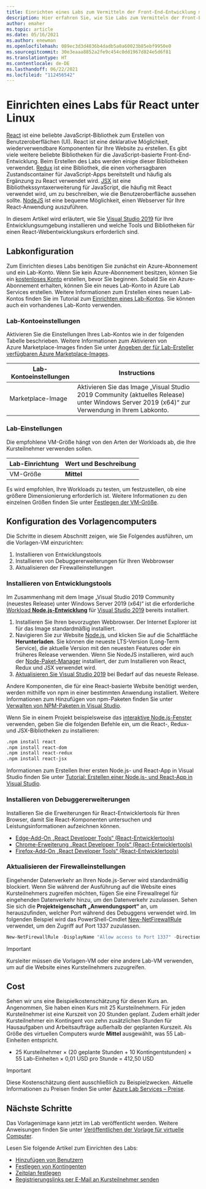 ```yaml
---
title: Einrichten eines Labs zum Vermitteln der Front-End-Entwicklung mit React unter Windows mithilfe von Azure Lab Services
description: Hier erfahren Sie, wie Sie Labs zum Vermitteln der Front-End-Entwicklung mit React einrichten.
author: emaher
ms.topic: article
ms.date: 05/16/2021
ms.author: enewman
ms.openlocfilehash: 089ec3d3d4836b4dadb5a0a60023b85ebf9950e0
ms.sourcegitcommit: 30e3eaaa8852a2fe9c454c0dd1967d824e5d6f81
ms.translationtype: HT
ms.contentlocale: de-DE
ms.lasthandoff: 06/22/2021
ms.locfileid: "112456542"
---
```

# <a name="set-up-lab-for-react-on-windows"></a>Einrichten eines Labs für React unter Linux

[React](https://reactjs.org/) ist eine beliebte JavaScript-Bibliothek zum Erstellen von Benutzeroberflächen (UI). React ist eine deklarative Möglichkeit, wiederverwendbare Komponenten für Ihre Website zu erstellen.  Es gibt viele weitere beliebte Bibliotheken für die JavaScript-basierte Front-End-Entwicklung.  Beim Erstellen des Labs werden einige dieser Bibliotheken verwendet.  [Redux](https://redux.js.org/) ist eine Bibliothek, die einen vorhersagbaren Zustandscontainer für JavaScript-Apps bereitstellt und häufig als Ergänzung zu React verwendet wird. [JSX](https://reactjs.org/docs/introducing-jsx.html) ist eine Bibliothekssyntaxerweiterung für JavaScript, die häufig mit React verwendet wird, um zu beschreiben, wie die Benutzeroberfläche aussehen sollte.  [NodeJS](https://nodejs.org/) ist eine bequeme Möglichkeit, einen Webserver für Ihre React-Anwendung auszuführen.

In diesem Artikel wird erläutert, wie Sie [Visual Studio 2019](https://visualstudio.microsoft.com/vs/) für Ihre Entwicklungsumgebung installieren und welche Tools und Bibliotheken für einen React-Webentwicklungskurs erforderlich sind.

## <a name="lab-configuration"></a>Labkonfiguration

Zum Einrichten dieses Labs benötigen Sie zunächst ein Azure-Abonnement und ein Lab-Konto. Wenn Sie kein Azure-Abonnement besitzen, können Sie ein [kostenloses Konto](https://azure.microsoft.com/free/) erstellen, bevor Sie beginnen. Sobald Sie ein Azure-Abonnement erhalten, können Sie ein neues Lab-Konto in Azure Lab Services erstellen. Weitere Informationen zum Erstellen eines neuen Lab-Kontos finden Sie im Tutorial zum [Einrichten eines Lab-Kontos](./tutorial-setup-lab-account.md). Sie können auch ein vorhandenes Lab-Konto verwenden.

### <a name="lab-account-settings"></a>Lab-Kontoeinstellungen

Aktivieren Sie die Einstellungen Ihres Lab-Kontos wie in der folgenden Tabelle beschrieben. Weitere Informationen zum Aktivieren von Azure Marketplace-Images finden Sie unter [Angeben der für Lab-Ersteller verfügbaren Azure Marketplace-Images](./specify-marketplace-images.md).

| Lab-Kontoeinstellungen | Instructions |
| -------------------- | ----- |
| Marketplace-Image | Aktivieren Sie das Image „Visual Studio 2019 Community (aktuelles Release) unter Windows Server 2019 (x64)“ zur Verwendung in Ihrem Labkonto. |

### <a name="lab-settings"></a>Lab-Einstellungen

Die empfohlene VM-Größe hängt von den Arten der Workloads ab, die Ihre Kursteilnehmer verwenden sollen.  

| Lab-Einrichtung | Wert und Beschreibung |
| ------------ | ------------------ |
| VM-Größe | **Mittel** |

Es wird empfohlen, Ihre Workloads zu testen, um festzustellen, ob eine größere Dimensionierung erforderlich ist.  Weitere Informationen zu den einzelnen Größen finden Sie unter [Festlegen der VM-Größe](administrator-guide.md#vm-sizing).

## <a name="template-machine-configuration"></a>Konfiguration des Vorlagencomputers

Die Schritte in diesem Abschnitt zeigen, wie Sie Folgendes ausführen, um die Vorlagen-VM einzurichten:

1. Installieren von Entwicklungstools
1. Installieren von Debuggererweiterungen für Ihren Webbrowser
1. Aktualisieren der Firewalleinstellungen

### <a name="install-development-tools"></a>Installieren von Entwicklungstools

Im Zusammenhang mit dem Image „Visual Studio 2019 Community (neuestes Release) unter Windows Server 2019 (x64)“ ist die erforderliche [Workload **Node.js-Entwicklung**](/visualstudio/javascript/tutorial-nodejs-with-react-and-jsx?view=vs-2019&preserve-view=true#prerequisites) für [Visual Studio 2019](https://visualstudio.microsoft.com/vs/) bereits installiert.

1. Installieren Sie Ihren bevorzugten Webbrowser.  Der Internet Explorer ist für das Image standardmäßig installiert.
1. Navigieren Sie zur Website [Node.js](https://nodejs.org), und klicken Sie auf die Schaltfläche **Herunterladen**.  Sie können die neueste LTS-Version (Long-Term Service), die aktuelle Version mit den neuesten Features oder ein früheres Release verwenden.  Wenn Sie NodeJS installieren, wird auch der [Node-Paket-Manager](https://www.npmjs.com/) installiert, der zum Installieren von React, Redux und JSX verwendet wird.
1. [Aktualisieren Sie Visual Studio 2019](/visualstudio/install/update-visual-studio?view=vs-2019&preserve-view=true) bei Bedarf auf das neueste Release.

Andere Komponenten, die für eine React-basierte Website benötigt werden, werden mithilfe von npm in einer bestimmten Anwendung installiert.  Weitere Informationen zum Hinzufügen von npm-Paketen finden Sie unter [Verwalten von NPM-Paketen in Visual Studio](/visualstudio/javascript/npm-package-management?view=vs-2019&preserve-view=true#add-npm-packages).  

Wenn Sie in einem Projekt beispielsweise das [interaktive Node.js-Fenster](/visualstudio/javascript/nodejs-interactive-repl?view=vs-2019&preserve-view=true) verwenden, geben Sie die folgenden Befehle ein, um die React-, Redux- und JSX-Bibliotheken zu installieren:

```bash
.npm install react
.npm install react-dom
.npm install react-redux
.npm install react-jsx
```

Informationen zum Erstellen Ihrer ersten Node.js- und React-App in Visual Studio finden Sie unter [Tutorial: Erstellen einer Node.js- und React-App in Visual Studio](/visualstudio/javascript/tutorial-nodejs-with-react-and-jsx?view=vs-2019&preserve-view=true).

### <a name="install-debugger-extensions"></a>Installieren von Debuggererweiterungen

Installieren Sie die Erweiterungen für React-Entwicklertools für Ihren Browser, damit Sie React-Komponenten untersuchen und Leistungsinformationen aufzeichnen können.  

- [Edge-Add-On „React Developer Tools“ (React-Entwicklertools)](https://microsoftedge.microsoft.com/addons/detail/react-developer-tools/gpphkfbcpidddadnkolkpfckpihlkkil)
- [Chrome-Erweiterung „React Developer Tools“ (React-Entwicklertools)](https://chrome.google.com/webstore/detail/react-developer-tools/fmkadmapgofadopljbjfkapdkoienihi)
- [Firefox-Add-On „React Developer Tools“ (React-Entwicklertools)](https://addons.mozilla.org/firefox/addon/react-devtools/)

### <a name="update-firewall-settings"></a>Aktualisieren der Firewalleinstellungen

Eingehender Datenverkehr an Ihren Node.js-Server wird standardmäßig blockiert.  Wenn Sie während der Ausführung auf die Website eines Kursteilnehmers zugreifen möchten, fügen Sie eine Firewallregel für eingehenden Datenverkehr hinzu, um den Datenverkehr zuzulassen.  Sehen Sie sich die **Projekteigenschaft „Anwendungsport“** an, um herauszufinden, welcher Port während des Debuggens verwendet wird.  Im folgenden Beispiel wird das PowerShell-Cmdlet [New-NetFirewallRule](/powershell/module/netsecurity/new-netfirewallrule?view=windowsserver2019-ps&preserve-view=true) verwendet, um den Zugriff auf Port 1337 zuzulassen.  

```powershell
New-NetFirewallRule -DisplayName "Allow access to Port 1337" -Direction Inbound -LocalPort 1337 -Protocol TCP -Action Allow
```

>[!IMPORTANT]
>Kursleiter müssen die Vorlagen-VM oder eine andere Lab-VM verwenden, um auf die Website eines Kursteilnehmers zuzugreifen.

## <a name="cost"></a>Cost

Sehen wir uns eine Beispielkostenschätzung für diesen Kurs an.  Angenommen, Sie haben einen Kurs mit 25 Kursteilnehmern. Für jeden Kursteilnehmer ist eine Kurszeit von 20 Stunden geplant.  Zudem erhält jeder Kursteilnehmer ein Kontingent von zehn zusätzlichen Stunden für Hausaufgaben und Arbeitsaufträge außerhalb der geplanten Kurszeit.  Als Größe des virtuellen Computers wurde **Mittel** ausgewählt, was 55 Lab-Einheiten entspricht.

- 25 Kursteilnehmer &times; (20 geplante Stunden + 10 Kontingentstunden) &times; 55 Lab-Einheiten &times; 0,01 USD pro Stunde = 412,50 USD

> [!IMPORTANT]
> Diese Kostenschätzung dient ausschließlich zu Beispielzwecken.  Aktuelle Informationen zu Preisen finden Sie unter [Azure Lab Services – Preise](https://azure.microsoft.com/pricing/details/lab-services/).

## <a name="next-steps"></a>Nächste Schritte

Das Vorlagenimage kann jetzt im Lab veröffentlicht werden. Weitere Anweisungen finden Sie unter [Veröffentlichen der Vorlage für virtuelle Computer](how-to-create-manage-template.md#publish-the-template-vm).

Lesen Sie folgende Artikel zum Einrichten des Labs:

- [Hinzufügen von Benutzern](tutorial-setup-classroom-lab.md#add-users-to-the-lab)
- [Festlegen von Kontingenten](how-to-configure-student-usage.md#set-quotas-for-users)
- [Zeitplan festlegen](tutorial-setup-classroom-lab.md#set-a-schedule-for-the-lab)
- [Registrierungslinks per E-Mail an Kursteilnehmer senden](how-to-configure-student-usage.md#send-invitations-to-users)

